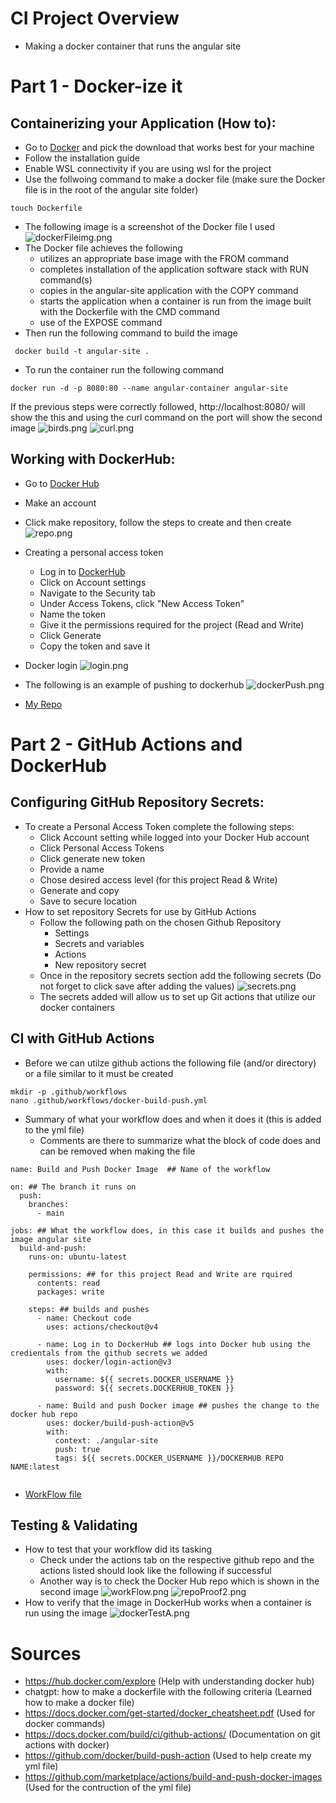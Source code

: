 # CI Project Overview
- Making a docker container that runs the angular site


# Part 1 - Docker-ize it

## Containerizing your Application (How to):
- Go to [Docker](https://www.docker.com/) and pick the download that works best for your machine
- Follow the installation guide
- Enable WSL connectivity if you are using wsl for the project
- Use the follwoing command to make a docker file (make sure the Docker file is in the root of the angular site folder)
```
touch Dockerfile
```
- The following image is a screenshot of the Docker file I used
![dockerFileimg.png](https://github.com/WSU-kduncan/ceg3120-cicd-haunspaw/blob/main/Images/dockerFileimg.png)
- The Docker file achieves the following
  - utilizes an appropriate base image with the FROM command
  - completes installation of the application software stack with RUN command(s)
  - copies in the angular-site application with the COPY command
  - starts the application when a container is run from the image built with the Dockerfile with the CMD command
  - use of the EXPOSE command 
- Then run the following command to build the image
```
 docker build -t angular-site .
```
- To run the container run the following command
```
docker run -d -p 8080:80 --name angular-container angular-site
```
If the previous steps were correctly followed, http://localhost:8080/ will show the this and using the curl command on the port will show the second image
![birds.png](https://github.com/WSU-kduncan/ceg3120-cicd-haunspaw/blob/main/Images/birds.png)
![curl.png](https://github.com/WSU-kduncan/ceg3120-cicd-haunspaw/blob/main/Images/curl.png)
## Working with DockerHub:
- Go to [Docker Hub](https://hub.docker.com/)
- Make an account
- Click make repository, follow the steps to create and then create
![repo.png](https://github.com/WSU-kduncan/ceg3120-cicd-haunspaw/blob/main/Images/repo.png)

- Creating a personal access token
  - Log in to [DockerHub](https://hub.docker.com/)
  - Click on Account settings
  - Navigate to the Security tab
  - Under Access Tokens, click "New Access Token"
  - Name the token
  - Give it the permissions required for the project (Read and Write)
  - Click Generate
  - Copy the token and save it 

- Docker login
![login.png](https://github.com/WSU-kduncan/ceg3120-cicd-haunspaw/blob/main/Images/login.png)


- The following is an example of pushing to dockerhub
![dockerPush.png](https://github.com/WSU-kduncan/ceg3120-cicd-haunspaw/blob/main/Images/dockerPush.png)


- [My Repo](https://hub.docker.com/repository/docker/haunspaw/aunspaw-ceg3120/general)



# Part 2 - GitHub Actions and DockerHub

## Configuring GitHub Repository Secrets:
- To create a Personal Access Token complete the following steps:
  - Click Account setting while logged into your Docker Hub account
  - Click Personal Access Tokens
  - Click generate new token
  - Provide a name
  - Chose desired access level (for this project Read & Write)
  - Generate and copy
  - Save to secure location
- How to set repository Secrets for use by GitHub Actions
  - Follow the following path on the chosen Github Repository
    - Settings
    - Secrets and variables
    - Actions
    - New repository secret
  - Once in the repository secrets section add the following secrets (Do not forget to click save after adding the values)
![secrets.png](https://github.com/WSU-kduncan/ceg3120-cicd-haunspaw/blob/main/Images/secrets.png)
  - The secrets added will allow us to set up Git actions that utilize our docker containers

## CI with GitHub Actions
- Before we can utilze github actions the following file (and/or directory) or a file similar to it must be created
```
mkdir -p .github/workflows
nano .github/workflows/docker-build-push.yml
```
- Summary of what your workflow does and when it does it (this is added to the yml file)
  - Comments are there to summarize what the block of code does and can be removed when making the file
```
name: Build and Push Docker Image  ## Name of the workflow

on: ## The branch it runs on
  push:
    branches:
      - main

jobs: ## What the workflow does, in this case it builds and pushes the image angular site
  build-and-push:
    runs-on: ubuntu-latest

    permissions: ## for this project Read and Write are rquired
      contents: read
      packages: write

    steps: ## builds and pushes
      - name: Checkout code
        uses: actions/checkout@v4

      - name: Log in to DockerHub ## logs into Docker hub using the credientals from the github secrets we added
        uses: docker/login-action@v3
        with:
          username: ${{ secrets.DOCKER_USERNAME }}
          password: ${{ secrets.DOCKERHUB_TOKEN }}

      - name: Build and push Docker image ## pushes the change to the docker hub repo
        uses: docker/build-push-action@v5
        with:
          context: ./angular-site
          push: true
          tags: ${{ secrets.DOCKER_USERNAME }}/DOCKERHUB REPO NAME:latest
            
```


- [WorkFlow file](https://github.com/WSU-kduncan/ceg3120-cicd-haunspaw/blob/main/.github/workflows/docker-build-push.yml)


## Testing & Validating
- How to test that your workflow did its tasking
  - Check under the actions tab on the respective github repo and the actions listed should look like the following if successful
  - Another way is to check the Docker Hub repo which is shown in the second image
![workFlow.png](https://github.com/WSU-kduncan/ceg3120-cicd-haunspaw/blob/main/Images/workFlow.png)
![repoProof2.png](https://github.com/WSU-kduncan/ceg3120-cicd-haunspaw/blob/main/Images/repoProof2.png)
- How to verify that the image in DockerHub works when a container is run using the image
![dockerTestA.png](https://github.com/WSU-kduncan/ceg3120-cicd-haunspaw/blob/main/Images/dockerTestA.png)







# Sources
- https://hub.docker.com/explore (Help with understanding docker hub)
- chatgpt: how to make a dockerfile with the following criteria (Learned how to make a docker file)
- https://docs.docker.com/get-started/docker_cheatsheet.pdf (Used for docker commands)
- https://docs.docker.com/build/ci/github-actions/ (Documentation on git actions with docker)
- https://github.com/docker/build-push-action (Used to help create my yml file)
- https://github.com/marketplace/actions/build-and-push-docker-images (Used for the contruction of the yml file)

